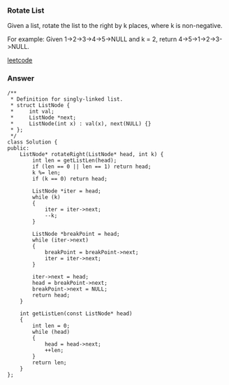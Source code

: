 ### Rotate List
Given a list, rotate the list to the right by k places, where k is non-negative.

For example:
Given 1->2->3->4->5->NULL and k = 2,
return 4->5->1->2->3->NULL.

[leetcode](https://leetcode.com/problems/rotate-list/description/)

### Answer 

	/**
	 * Definition for singly-linked list.
	 * struct ListNode {
	 *     int val;
	 *     ListNode *next;
	 *     ListNode(int x) : val(x), next(NULL) {}
	 * };
	 */
	class Solution {
	public:
	    ListNode* rotateRight(ListNode* head, int k) {
	        int len = getListLen(head);
	        if (len == 0 || len == 1) return head;
	        k %= len;
	        if (k == 0) return head;
	        
	        ListNode *iter = head;
	        while (k)
	        {
	            iter = iter->next;
	            --k;
	        }
	        
	        ListNode *breakPoint = head;
	        while (iter->next)
	        {
	            breakPoint = breakPoint->next;
	            iter = iter->next;
	        }
	        
	        iter->next = head;
	        head = breakPoint->next;
	        breakPoint->next = NULL;
	        return head;
	    }
	    
	    int getListLen(const ListNode* head)
	    {
	        int len = 0;
	        while (head)
	        {
	            head = head->next;
	            ++len;
	        }
	        return len;
	    }
	};